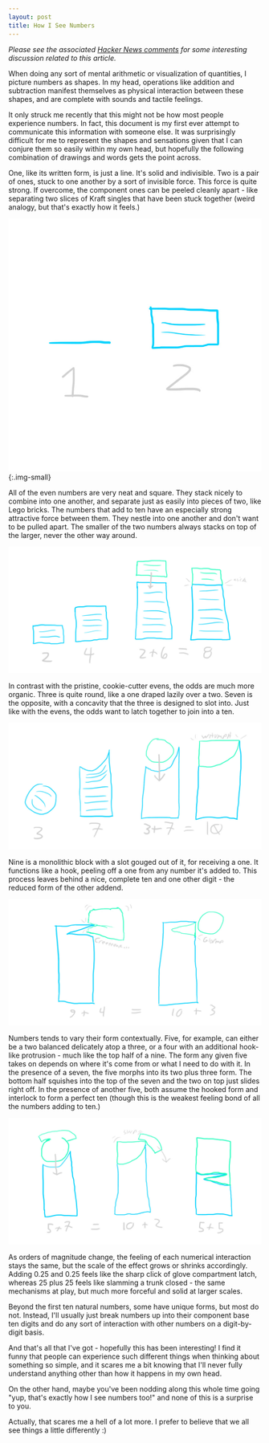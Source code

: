 ```yaml
---
layout: post
title: How I See Numbers
---
```

_*Please see the associated [Hacker News comments](https://news.ycombinator.com/item?id=30539292) for some interesting discussion related to this article.*_

When doing any sort of mental arithmetic or visualization of quantities, I picture numbers as shapes. In my head, operations like addition and subtraction manifest themselves as physical interaction between these shapes, and are complete with sounds and tactile feelings.

It only struck me recently that this might not be how most people experience numbers. In fact, this document is my first ever attempt to communicate this information with someone else. It was surprisingly difficult for me to represent the shapes and sensations given that I can conjure them so easily within my own head, but hopefully the following combination of drawings and words gets the point across.

One, like its written form, is just a line. It's solid and indivisible. Two is a pair of ones, stuck to one another by a sort of invisible force. This force is quite strong. If overcome, the component ones can be peeled cleanly apart - like separating two slices of Kraft singles that have been stuck together (weird analogy, but that's exactly how it feels.)

![](/images/how_i_see_numbers/numbers_1.jpg){:.img-small}

All of the even numbers are very neat and square. They stack nicely to combine into one another, and separate just as easily into pieces of two, like Lego bricks. The numbers that add to ten have an especially strong attractive force between them. They nestle into one another and don't want to be pulled apart. The smaller of the two numbers always stacks on top of the larger, never the other way around.

![](/images/how_i_see_numbers/numbers_2.jpg)

In contrast with the pristine, cookie-cutter evens, the odds are much more organic. Three is quite round, like a one draped lazily over a two. Seven is the opposite, with a concavity that the three is designed to slot into. Just like with the evens, the odds want to latch together to join into a ten.

![](/images/how_i_see_numbers/numbers_3.jpg)

Nine is a monolithic block with a slot gouged out of it, for receiving a one. It functions like a hook, peeling off a one from any number it's added to. This process leaves behind a nice, complete ten and one other digit - the reduced form of the other addend.

![](/images/how_i_see_numbers/numbers_4.jpg)

Numbers tends to vary their form contextually. Five, for example, can either be a two balanced delicately atop a three, or a four with an additional hook-like protrusion - much like the top half of a nine. The form any given five takes on depends on where it's come from or what I need to do with it. In the presence of a seven, the five morphs into its two plus three form. The bottom half squishes into the top of the seven and the two on top just slides right off. In the presence of another five, both assume the hooked form and interlock to form a perfect ten (though this is the weakest feeling bond of all the numbers adding to ten.)

![](/images/how_i_see_numbers/numbers_5.jpg)

As orders of magnitude change, the feeling of each numerical interaction stays the same, but the scale of the effect grows or shrinks accordingly. Adding 0.25 and 0.25 feels like the sharp click of glove compartment latch, whereas 25 plus 25 feels like slamming a trunk closed - the same mechanisms at play, but much more forceful and solid at larger scales.

Beyond the first ten natural numbers, some have unique forms, but most do not. Instead, I'll usually just break numbers up into their component base ten digits and do any sort of interaction with other numbers on a digit-by-digit basis.

And that's all that I've got - hopefully this has been interesting! I find it funny that people can experience such different things when thinking about something so simple, and it scares me a bit knowing that I'll never fully understand anything other than how it happens in my own head.

On the other hand, maybe you've been nodding along this whole time going "yup, that's exactly how I see numbers too!" and none of this is a surprise to you.

Actually, that scares me a hell of a lot more. I prefer to believe that we all see things a little differently :) 

